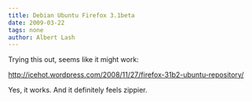 ```yaml
---
title: Debian Ubuntu Firefox 3.1beta
date: 2009-03-22
tags: none
author: Albert Lash
---
```

Trying this out, seems like it might work:

<a href="http://icehot.wordpress.com/2008/11/27/firefox-31b2-ubuntu-repository/">http://icehot.wordpress.com/2008/11/27/firefox-31b2-ubuntu-repository/</a>

Yes, it works. And it definitely feels zippier.

